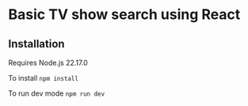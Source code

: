 # Basic TV show search using React

## Installation

Requires Node.js 22.17.0

To install
`npm install`

To run dev mode
`npm run dev`

